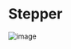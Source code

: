# Stepper
![image](https://github.com/user-attachments/assets/a076d657-a52f-4da2-ba6d-334282e9baec)

